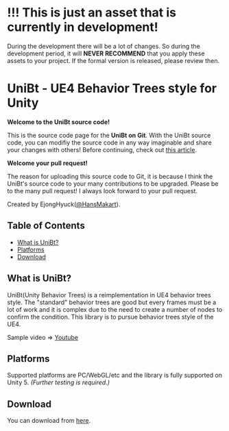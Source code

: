 # !!! This is just an asset that is currently in development!
During the development there will be a lot of changes.
So during the development period, it will **NEVER RECOMMEND** that you apply these assets to your project.
If the formal version is released, please review then.


# UniBt - UE4 Behavior Trees style for Unity
**Welcome to the UniBt source code!**

This is the source code page for the **UniBt on Git**.
With the UniBt source code, you can modifiy the source code in any way imaginable and share your changes with others!
Before continuing, check out [this article](#what-is-unibt).

**Welcome your pull request!**

The reason for uploading this source code to Git, it is because I think the UniBt's source code to your many contributions to be upgraded.
Please be to the many pull request!
I always look forward to your pull request.

Created by EjongHyuck([@HansMakart](https://twitter.com/HansMakart)).


## Table of Contents
- [What is UniBt?](#what-is-unibt)
- [Platforms](#platforms)
- [Download](#download)


## What is UniBt?
UniBt(Unity Behavior Trees) is a reimplementation in UE4 behavior trees style.
The "standard" behavior trees are good but every frames must be a lot of work and it is complex due to the need to create a number of nodes to confirm the condition.
This library is to pursue behavior trees style of the UE4.

Sample video => [Youtube](https://www.youtube.com/watch?v=vBdgVHykTO8)


## Platforms
Supported platforms are PC/WebGL/etc and the library is fully supported on Unity 5. *(Further testing is required.)*


## Download
You can download from [here](https://bitbucket.org/ejonghyuck/unitybehaviortree/src/ff163fd6eb69c7d7170734ccad24e4781c8d8306/Packages/UniBt.v.0.1.2.unitypackage?at=master).
